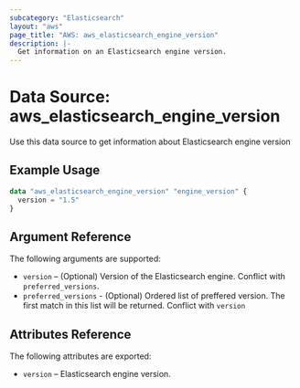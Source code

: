 ```yaml
---
subcategory: "Elasticsearch"
layout: "aws"
page_title: "AWS: aws_elasticsearch_engine_version"
description: |-
  Get information on an Elasticsearch engine version.
---
```


# Data Source: aws_elasticsearch_engine_version

Use this data source to get information about Elasticsearch engine version

## Example Usage

```terraform
data "aws_elasticsearch_engine_version" "engine_version" {
  version = "1.5"
}
```

## Argument Reference

The following arguments are supported:

* `version` – (Optional) Version of the Elasticsearch engine. Conflict with `preferred_versions`.
* `preferred_versions` - (Optional) Ordered list of preffered version. The first match in this list will be returned.
 Conflict with `version`

## Attributes Reference

The following attributes are exported:

* `version` – Elasticsearch engine version.
